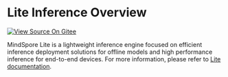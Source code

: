 # Lite Inference Overview

[![View Source On Gitee](https://mindspore-website.obs.cn-north-4.myhuaweicloud.com/website-images/r2.4.10/resource/_static/logo_source_en.svg)](https://gitee.com/mindspore/docs/blob/r2.4.10/docs/mindspore/source_en/model_infer/lite_infer/overview.md)

MindSpore Lite is a lightweight inference engine focused on efficient inference deployment solutions for offline models and high performance inference for end-to-end devices. For more information, please refer to [Lite documentation](https://www.mindspore.cn/lite/docs/en/r2.4.10/index.html).

